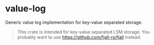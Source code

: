 # value-log

Generic value log implementation for key-value separated storage.

> This crate is intended for key-value separated LSM storage.
> You probably want to use https://github.com/fjall-rs/fjall instead.
